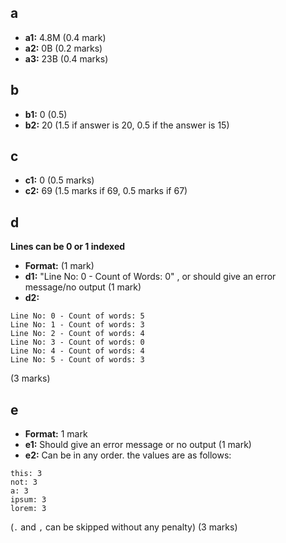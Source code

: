 ## a
- **a1:** 4.8M (0.4 mark)
- **a2:** 0B (0.2 marks)
- **a3:** 23B (0.4 marks)

## b
- **b1:** 0 (0.5)
- **b2:** 20 (1.5 if answer is 20, 0.5 if the answer is 15)

## c
- **c1:** 0 (0.5 marks)
- **c2:** 69 (1.5 marks if 69, 0.5 marks if 67)

## d
__Lines can be 0 or 1 indexed__
- **Format:** (1 mark)
- **d1:** "Line No: 0 - Count of Words: 0" , or should give an error message/no output (1 mark)
- **d2:** 
```
Line No: 0 - Count of words: 5
Line No: 1 - Count of words: 3
Line No: 2 - Count of words: 4
Line No: 3 - Count of words: 0
Line No: 4 - Count of words: 4
Line No: 5 - Count of words: 3
```
(3 marks)

## e
- **Format:** 1 mark
- **e1:** Should give an error message or no output (1 mark)
- **e2:** Can be in any order. the values are as follows: 
```
this: 3
not: 3
a: 3
ipsum: 3
lorem: 3
```

(`.` and `,` can be skipped without any penalty) (3 marks)
